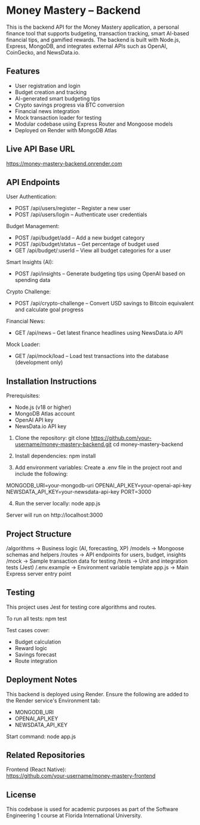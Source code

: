 # Money Mastery – Backend

This is the backend API for the Money Mastery application, a personal finance tool that supports budgeting, transaction tracking, smart AI-based financial tips, and gamified rewards. The backend is built with Node.js, Express, MongoDB, and integrates external APIs such as OpenAI, CoinGecko, and NewsData.io.

## Features

- User registration and login
- Budget creation and tracking
- AI-generated smart budgeting tips
- Crypto savings progress via BTC conversion
- Financial news integration
- Mock transaction loader for testing
- Modular codebase using Express Router and Mongoose models
- Deployed on Render with MongoDB Atlas

## Live API Base URL

https://money-mastery-backend.onrender.com

## API Endpoints

User Authentication:
- POST /api/users/register – Register a new user
- POST /api/users/login – Authenticate user credentials

Budget Management:
- POST /api/budget/add – Add a new budget category
- POST /api/budget/status – Get percentage of budget used
- GET /api/budget/:userId – View all budget categories for a user

Smart Insights (AI):
- POST /api/insights – Generate budgeting tips using OpenAI based on spending data

Crypto Challenge:
- POST /api/crypto-challenge – Convert USD savings to Bitcoin equivalent and calculate goal progress

Financial News:
- GET /api/news – Get latest finance headlines using NewsData.io API

Mock Loader:
- GET /api/mock/load – Load test transactions into the database (development only)

## Installation Instructions

Prerequisites:
- Node.js (v18 or higher)
- MongoDB Atlas account
- OpenAI API key
- NewsData.io API key

1. Clone the repository:
git clone https://github.com/your-username/money-mastery-backend.git
cd money-mastery-backend

2. Install dependencies:
npm install

3. Add environment variables:
Create a .env file in the project root and include the following:

MONGODB_URI=your-mongodb-uri
OPENAI_API_KEY=your-openai-api-key
NEWSDATA_API_KEY=your-newsdata-api-key
PORT=3000

4. Run the server locally:
node app.js

Server will run on http://localhost:3000

## Project Structure

/algorithms           → Business logic (AI, forecasting, XP)
/models               → Mongoose schemas and helpers
/routes               → API endpoints for users, budget, insights
/mock                 → Sample transaction data for testing
/tests                → Unit and integration tests (Jest)
/.env.example         → Environment variable template
app.js                → Main Express server entry point

## Testing

This project uses Jest for testing core algorithms and routes.

To run all tests:
npm test

Test cases cover:
- Budget calculation
- Reward logic
- Savings forecast
- Route integration

## Deployment Notes

This backend is deployed using Render. Ensure the following are added to the Render service's Environment tab:

- MONGODB_URI
- OPENAI_API_KEY
- NEWSDATA_API_KEY

Start command:
node app.js

## Related Repositories

Frontend (React Native):  
https://github.com/your-username/money-mastery-frontend

## License

This codebase is used for academic purposes as part of the Software Engineering 1 course at Florida International University.
